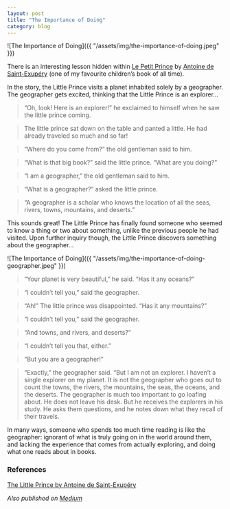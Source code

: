 ```yaml
---
layout: post
title: "The Importance of Doing"
category: blog
---
```


![The Importance of Doing]({{ "/assets/img/the-importance-of-doing.jpeg" }})

There is an interesting lesson hidden within [Le Petit Prince](https://en.wikipedia.org/wiki/The_Little_Prince) by [Antoine de Saint-Exupéry](https://en.wikipedia.org/wiki/Antoine_de_Saint-Exup%C3%A9ry) (one of my favourite children’s book of all time).

In the story, the Little Prince visits a planet inhabited solely by a geographer. The geographer gets excited, thinking that the Little Prince is an explorer…

> “Oh, look! Here is an explorer!” he exclaimed to himself when he saw the little prince coming.

> The little prince sat down on the table and panted a little. He had already traveled so much and so far!

> “Where do you come from?” the old gentleman said to him.

> “What is that big book?” said the little prince. “What are you doing?”

> “I am a geographer,” the old gentleman said to him.

> “What is a geographer?” asked the little prince.

> “A geographer is a scholar who knows the location of all the seas, rivers, towns, mountains, and deserts.”

This sounds great! The Little Prince has finally found someone who seemed to know a thing or two about something, unlike the previous people he had visited. Upon further inquiry though, the Little Prince discovers something about the geographer…

![The Importance of Doing]({{ "/assets/img/the-importance-of-doing-geographer.jpeg" }})

> “Your planet is very beautiful,” he said. “Has it any oceans?”

> “I couldn’t tell you,” said the geographer.

> “Ah!” The little prince was disappointed. “Has it any mountains?”

> “I couldn’t tell you,” said the geographer.

> “And towns, and rivers, and deserts?”

> “I couldn’t tell you that, either.”

> “But you are a geographer!”

> “Exactly,” the geographer said. “But I am not an explorer. I haven’t a single explorer on my planet. It is not the geographer who goes out to count the towns, the rivers, the mountains, the seas, the oceans, and the deserts. The geographer is much too important to go loafing about. He does not leave his desk. But he receives the explorers in his study. He asks them questions, and he notes down what they recall of their travels.

In many ways, someone who spends too much time reading is like the geographer: ignorant of what is truly going on in the world around them, and lacking the experience that comes from actually exploring, and doing what one reads about in books.

### References

[The Little Prince by Antoine de Saint-Exupéry](https://en.wikipedia.org/wiki/The_Little_Prince)

*Also published on [Medium](https://medium.com/@LeNPaul/the-importance-of-doing-bf450ba8884f)*
